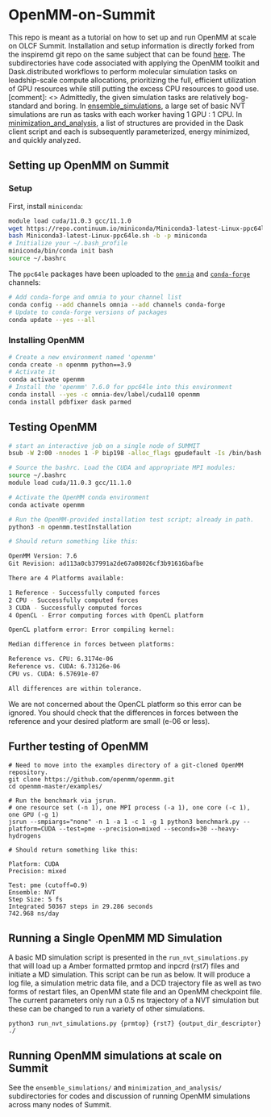 # OpenMM-on-Summit

This repo is meant as a tutorial on how to set up and run OpenMM at scale on OLCF Summit.
Installation and setup information is directly forked from the inspiremd git repo on the same subject that can be found [here](https://github.com/inspiremd/conda-recipes-summit).
The subdirectories have code associated with applying the OpenMM toolkit and Dask.distributed workflows to perform molecular simulation tasks on leadship-scale compute allocations, prioritizing the full, efficient utilization of GPU resources while still putting the excess CPU resources to good use. 
[comment]: <> Admittedly, the given simulation tasks are relatively bog-standard and boring. 
In [ensemble_simulations](https://github.com/BSDExabio/OpenMM-on-Summit/tree/main/ensemble_simulations), a large set of basic NVT simulations are run as tasks with each worker having 1 GPU : 1 CPU.
In [minimization_and_analysis](https://github.com/BSDExabio/OpenMM-on-Summit/tree/main/minimization_and_analysis), a list of structures are provided in the Dask client script and each is subsequently parameterized, energy minimized, and quickly analyzed.  

## Setting up OpenMM on Summit

### Setup

First, install `miniconda`:
```bash
module load cuda/11.0.3 gcc/11.1.0
wget https://repo.continuum.io/miniconda/Miniconda3-latest-Linux-ppc64le.sh
bash Miniconda3-latest-Linux-ppc64le.sh -b -p miniconda
# Initialize your ~/.bash_profile
miniconda/bin/conda init bash
source ~/.bashrc
```

The `ppc64le` packages have been uploaded to the [`omnia`](https://anaconda.org/omnia) and [`conda-forge`](https://anaconda.org/conda-forge) channels:
```bash
# Add conda-forge and omnia to your channel list
conda config --add channels omnia --add channels conda-forge
# Update to conda-forge versions of packages
conda update --yes --all
```
### Installing OpenMM

```bash
# Create a new environment named 'openmm'
conda create -n openmm python==3.9
# Activate it
conda activate openmm
# Install the 'openmm' 7.6.0 for ppc64le into this environment
conda install --yes -c omnia-dev/label/cuda110 openmm
conda install pdbfixer dask parmed
```

## Testing OpenMM

```bash
# start an interactive job on a single node of SUMMIT
bsub -W 2:00 -nnodes 1 -P bip198 -alloc_flags gpudefault -Is /bin/bash

# Source the bashrc. Load the CUDA and appropriate MPI modules:
source ~/.bashrc
module load cuda/11.0.3 gcc/11.1.0

# Activate the OpenMM conda environment
conda activate openmm

# Run the OpenMM-provided installation test script; already in path.
python3 -m openmm.testInstallation

# Should return something like this:

OpenMM Version: 7.6
Git Revision: ad113a0cb37991a2de67a08026cf3b91616bafbe

There are 4 Platforms available:

1 Reference - Successfully computed forces
2 CPU - Successfully computed forces
3 CUDA - Successfully computed forces
4 OpenCL - Error computing forces with OpenCL platform

OpenCL platform error: Error compiling kernel: 

Median difference in forces between platforms:

Reference vs. CPU: 6.3174e-06
Reference vs. CUDA: 6.73126e-06
CPU vs. CUDA: 6.57691e-07

All differences are within tolerance.
```
We are not concerned about the OpenCL platform so this error can be ignored. 
You should check that the differences in forces between the reference and your desired platform are small (e-06 or less).

## Further testing of OpenMM

```
# Need to move into the examples directory of a git-cloned OpenMM repository. 
git clone https://github.com/openmm/openmm.git
cd openmm-master/examples/

# Run the benchmark via jsrun. 
# one resource set (-n 1), one MPI process (-a 1), one core (-c 1), one GPU (-g 1)
jsrun --smpiargs="none" -n 1 -a 1 -c 1 -g 1 python3 benchmark.py --platform=CUDA --test=pme --precision=mixed --seconds=30 --heavy-hydrogens

# Should return something like this: 

Platform: CUDA
Precision: mixed

Test: pme (cutoff=0.9)
Ensemble: NVT
Step Size: 5 fs
Integrated 50367 steps in 29.286 seconds
742.968 ns/day
```

## Running a Single OpenMM MD Simulation
A basic MD simulation script is presented in the `run_nvt_simulations.py` that will load up a Amber formatted prmtop and inpcrd (rst7) files and initiate a MD simulation. 
This script can be run as below. 
It will produce a log file, a simulation metric data file, and a DCD trajectory file as well as two forms of restart files, an OpenMM state file and an OpenMM checkpoint file. 
The current parameters only run a 0.5 ns trajectory of a NVT simulation but these can be changed to run a variety of other simulations.

```
python3 run_nvt_simulations.py {prmtop} {rst7} {output_dir_descriptor} ./
```

## Running OpenMM simulations at scale on Summit
See the `ensemble_simulations/` and `minimization_and_analysis/`  subdirectories for codes and discussion of running OpenMM simulations across many nodes of Summit. 

